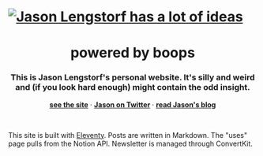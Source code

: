 # [![Jason Lengstorf has a lot of ideas](https://res.cloudinary.com/jlengstorf/image/upload/q_auto,f_auto,w_1200/v1593579116/jason.af/og-image.jpg)](https://jason.af)

<h1 align="center">
  powered by boops
</h1>
<h3 align="center">
  This is Jason Lengstorf's personal website. It's silly and weird and (if you look hard enough) might contain the odd insight.
</h3>
<p align="center">
  <a href="https://www.jason.af/"><strong>see the site</strong></a> · 
  <a href="https://twitter.com/jlengstorf"><strong>Jason on Twitter</strong></a> · 
  <a href="https://jason.af/posts"><strong>read Jason's blog</strong></a>
</p>

&nbsp;

This site is built with [Eleventy](https://11ty.dev/). Posts are written in Markdown. The "uses" page pulls from the Notion API. Newsletter is managed through ConvertKit.
